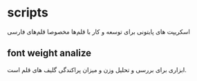 # scripts
اسکریپت های پایتونی برای توسعه و کار با قلم‌ها مخصوصا قلم‌های فارسی

## font weight analize
ابزاری برای بررسی و تحلیل وزن و میزان پراکندگی گلیف های قلم است.

